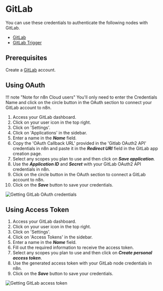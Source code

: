 # GitLab

You can use these credentials to authenticate the following nodes with GitLab.

- [GitLab](/integrations/builtin/app-nodes/n8n-nodes-base.gitlab/)
- [GitLab Trigger](/integrations/builtin/trigger-nodes/n8n-nodes-base.gitlabtrigger/)

## Prerequisites

Create a [GitLab](https://gitlab.com/) account.

## Using OAuth

!!! note "Note for n8n Cloud users"
    You'll only need to enter the Credentials Name and click on the circle button in the OAuth section to connect your GitLab account to n8n.


1. Access your GitLab dashboard.
2. Click on your user icon in the top right.
3. Click on 'Settings'.
4. Click on 'Applications' in the sidebar.
5. Enter a name in the ***Name*** field.
6. Copy the 'OAuth Callback URL' provided in the 'Gitlab OAuth2 API' credentials in n8n and paste it in the ***Redirect URI*** field in the GitLab app creation page.
7. Select any scopes you plan to use and then click on ***Save application***.
8. Use the ***Application ID*** and ***Secret*** with your GitLab OAuth2 API credentials in n8n.
9. Click on the circle button in the OAuth section to connect a GitLab account to n8n.
10. Click on the ***Save*** button to save your credentials.

![Getting GitLab OAuth credentials](/_images/integrations/builtin/credentials/gitlab/using-oauth.gif)


## Using Access Token

1. Access your GitLab dashboard.
2. Click on your user icon in the top right.
3. Click on 'Settings'.
4. Click on 'Access Tokens' in the sidebar.
5. Enter a name in the ***Name*** field.
6. Fill out the required information to receive the access token.
7. Select any scopes you plan to use and then click on ***Create personal access token***.
8. Use the generated access token with your GitLab node credentials in n8n.
9. Click on the ***Save*** button to save your credentials.

![Getting GitLab access token](/_images/integrations/builtin/credentials/gitlab/using-access-token.gif)
